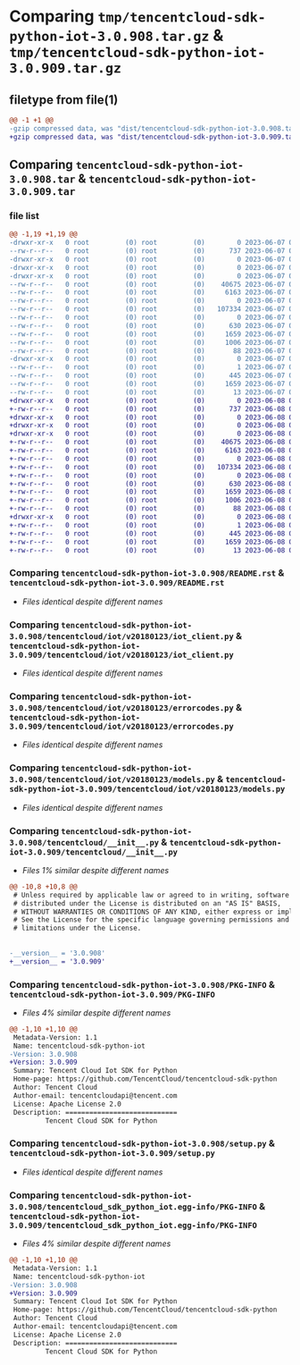 # Comparing `tmp/tencentcloud-sdk-python-iot-3.0.908.tar.gz` & `tmp/tencentcloud-sdk-python-iot-3.0.909.tar.gz`

## filetype from file(1)

```diff
@@ -1 +1 @@
-gzip compressed data, was "dist/tencentcloud-sdk-python-iot-3.0.908.tar", last modified: Wed Jun  7 00:26:31 2023, max compression
+gzip compressed data, was "dist/tencentcloud-sdk-python-iot-3.0.909.tar", last modified: Thu Jun  8 00:27:18 2023, max compression
```

## Comparing `tencentcloud-sdk-python-iot-3.0.908.tar` & `tencentcloud-sdk-python-iot-3.0.909.tar`

### file list

```diff
@@ -1,19 +1,19 @@
-drwxr-xr-x   0 root         (0) root         (0)        0 2023-06-07 00:26:31.000000 tencentcloud-sdk-python-iot-3.0.908/
--rw-r--r--   0 root         (0) root         (0)      737 2023-06-07 00:26:31.000000 tencentcloud-sdk-python-iot-3.0.908/README.rst
-drwxr-xr-x   0 root         (0) root         (0)        0 2023-06-07 00:26:31.000000 tencentcloud-sdk-python-iot-3.0.908/tencentcloud/
-drwxr-xr-x   0 root         (0) root         (0)        0 2023-06-07 00:26:31.000000 tencentcloud-sdk-python-iot-3.0.908/tencentcloud/iot/
-drwxr-xr-x   0 root         (0) root         (0)        0 2023-06-07 00:26:31.000000 tencentcloud-sdk-python-iot-3.0.908/tencentcloud/iot/v20180123/
--rw-r--r--   0 root         (0) root         (0)    40675 2023-06-07 00:26:31.000000 tencentcloud-sdk-python-iot-3.0.908/tencentcloud/iot/v20180123/iot_client.py
--rw-r--r--   0 root         (0) root         (0)     6163 2023-06-07 00:26:31.000000 tencentcloud-sdk-python-iot-3.0.908/tencentcloud/iot/v20180123/errorcodes.py
--rw-r--r--   0 root         (0) root         (0)        0 2023-06-07 00:26:31.000000 tencentcloud-sdk-python-iot-3.0.908/tencentcloud/iot/v20180123/__init__.py
--rw-r--r--   0 root         (0) root         (0)   107334 2023-06-07 00:26:31.000000 tencentcloud-sdk-python-iot-3.0.908/tencentcloud/iot/v20180123/models.py
--rw-r--r--   0 root         (0) root         (0)        0 2023-06-07 00:26:31.000000 tencentcloud-sdk-python-iot-3.0.908/tencentcloud/iot/__init__.py
--rw-r--r--   0 root         (0) root         (0)      630 2023-06-07 00:26:31.000000 tencentcloud-sdk-python-iot-3.0.908/tencentcloud/__init__.py
--rw-r--r--   0 root         (0) root         (0)     1659 2023-06-07 00:26:31.000000 tencentcloud-sdk-python-iot-3.0.908/PKG-INFO
--rw-r--r--   0 root         (0) root         (0)     1006 2023-06-07 00:26:31.000000 tencentcloud-sdk-python-iot-3.0.908/setup.py
--rw-r--r--   0 root         (0) root         (0)       88 2023-06-07 00:26:31.000000 tencentcloud-sdk-python-iot-3.0.908/setup.cfg
-drwxr-xr-x   0 root         (0) root         (0)        0 2023-06-07 00:26:31.000000 tencentcloud-sdk-python-iot-3.0.908/tencentcloud_sdk_python_iot.egg-info/
--rw-r--r--   0 root         (0) root         (0)        1 2023-06-07 00:26:31.000000 tencentcloud-sdk-python-iot-3.0.908/tencentcloud_sdk_python_iot.egg-info/dependency_links.txt
--rw-r--r--   0 root         (0) root         (0)      445 2023-06-07 00:26:31.000000 tencentcloud-sdk-python-iot-3.0.908/tencentcloud_sdk_python_iot.egg-info/SOURCES.txt
--rw-r--r--   0 root         (0) root         (0)     1659 2023-06-07 00:26:31.000000 tencentcloud-sdk-python-iot-3.0.908/tencentcloud_sdk_python_iot.egg-info/PKG-INFO
--rw-r--r--   0 root         (0) root         (0)       13 2023-06-07 00:26:31.000000 tencentcloud-sdk-python-iot-3.0.908/tencentcloud_sdk_python_iot.egg-info/top_level.txt
+drwxr-xr-x   0 root         (0) root         (0)        0 2023-06-08 00:27:18.000000 tencentcloud-sdk-python-iot-3.0.909/
+-rw-r--r--   0 root         (0) root         (0)      737 2023-06-08 00:27:18.000000 tencentcloud-sdk-python-iot-3.0.909/README.rst
+drwxr-xr-x   0 root         (0) root         (0)        0 2023-06-08 00:27:18.000000 tencentcloud-sdk-python-iot-3.0.909/tencentcloud/
+drwxr-xr-x   0 root         (0) root         (0)        0 2023-06-08 00:27:18.000000 tencentcloud-sdk-python-iot-3.0.909/tencentcloud/iot/
+drwxr-xr-x   0 root         (0) root         (0)        0 2023-06-08 00:27:18.000000 tencentcloud-sdk-python-iot-3.0.909/tencentcloud/iot/v20180123/
+-rw-r--r--   0 root         (0) root         (0)    40675 2023-06-08 00:27:18.000000 tencentcloud-sdk-python-iot-3.0.909/tencentcloud/iot/v20180123/iot_client.py
+-rw-r--r--   0 root         (0) root         (0)     6163 2023-06-08 00:27:18.000000 tencentcloud-sdk-python-iot-3.0.909/tencentcloud/iot/v20180123/errorcodes.py
+-rw-r--r--   0 root         (0) root         (0)        0 2023-06-08 00:27:18.000000 tencentcloud-sdk-python-iot-3.0.909/tencentcloud/iot/v20180123/__init__.py
+-rw-r--r--   0 root         (0) root         (0)   107334 2023-06-08 00:27:18.000000 tencentcloud-sdk-python-iot-3.0.909/tencentcloud/iot/v20180123/models.py
+-rw-r--r--   0 root         (0) root         (0)        0 2023-06-08 00:27:18.000000 tencentcloud-sdk-python-iot-3.0.909/tencentcloud/iot/__init__.py
+-rw-r--r--   0 root         (0) root         (0)      630 2023-06-08 00:27:18.000000 tencentcloud-sdk-python-iot-3.0.909/tencentcloud/__init__.py
+-rw-r--r--   0 root         (0) root         (0)     1659 2023-06-08 00:27:18.000000 tencentcloud-sdk-python-iot-3.0.909/PKG-INFO
+-rw-r--r--   0 root         (0) root         (0)     1006 2023-06-08 00:27:18.000000 tencentcloud-sdk-python-iot-3.0.909/setup.py
+-rw-r--r--   0 root         (0) root         (0)       88 2023-06-08 00:27:18.000000 tencentcloud-sdk-python-iot-3.0.909/setup.cfg
+drwxr-xr-x   0 root         (0) root         (0)        0 2023-06-08 00:27:18.000000 tencentcloud-sdk-python-iot-3.0.909/tencentcloud_sdk_python_iot.egg-info/
+-rw-r--r--   0 root         (0) root         (0)        1 2023-06-08 00:27:18.000000 tencentcloud-sdk-python-iot-3.0.909/tencentcloud_sdk_python_iot.egg-info/dependency_links.txt
+-rw-r--r--   0 root         (0) root         (0)      445 2023-06-08 00:27:18.000000 tencentcloud-sdk-python-iot-3.0.909/tencentcloud_sdk_python_iot.egg-info/SOURCES.txt
+-rw-r--r--   0 root         (0) root         (0)     1659 2023-06-08 00:27:18.000000 tencentcloud-sdk-python-iot-3.0.909/tencentcloud_sdk_python_iot.egg-info/PKG-INFO
+-rw-r--r--   0 root         (0) root         (0)       13 2023-06-08 00:27:18.000000 tencentcloud-sdk-python-iot-3.0.909/tencentcloud_sdk_python_iot.egg-info/top_level.txt
```

### Comparing `tencentcloud-sdk-python-iot-3.0.908/README.rst` & `tencentcloud-sdk-python-iot-3.0.909/README.rst`

 * *Files identical despite different names*

### Comparing `tencentcloud-sdk-python-iot-3.0.908/tencentcloud/iot/v20180123/iot_client.py` & `tencentcloud-sdk-python-iot-3.0.909/tencentcloud/iot/v20180123/iot_client.py`

 * *Files identical despite different names*

### Comparing `tencentcloud-sdk-python-iot-3.0.908/tencentcloud/iot/v20180123/errorcodes.py` & `tencentcloud-sdk-python-iot-3.0.909/tencentcloud/iot/v20180123/errorcodes.py`

 * *Files identical despite different names*

### Comparing `tencentcloud-sdk-python-iot-3.0.908/tencentcloud/iot/v20180123/models.py` & `tencentcloud-sdk-python-iot-3.0.909/tencentcloud/iot/v20180123/models.py`

 * *Files identical despite different names*

### Comparing `tencentcloud-sdk-python-iot-3.0.908/tencentcloud/__init__.py` & `tencentcloud-sdk-python-iot-3.0.909/tencentcloud/__init__.py`

 * *Files 1% similar despite different names*

```diff
@@ -10,8 +10,8 @@
 # Unless required by applicable law or agreed to in writing, software
 # distributed under the License is distributed on an "AS IS" BASIS,
 # WITHOUT WARRANTIES OR CONDITIONS OF ANY KIND, either express or implied.
 # See the License for the specific language governing permissions and
 # limitations under the License.
 
 
-__version__ = '3.0.908'
+__version__ = '3.0.909'
```

### Comparing `tencentcloud-sdk-python-iot-3.0.908/PKG-INFO` & `tencentcloud-sdk-python-iot-3.0.909/PKG-INFO`

 * *Files 4% similar despite different names*

```diff
@@ -1,10 +1,10 @@
 Metadata-Version: 1.1
 Name: tencentcloud-sdk-python-iot
-Version: 3.0.908
+Version: 3.0.909
 Summary: Tencent Cloud Iot SDK for Python
 Home-page: https://github.com/TencentCloud/tencentcloud-sdk-python
 Author: Tencent Cloud
 Author-email: tencentcloudapi@tencent.com
 License: Apache License 2.0
 Description: ============================
         Tencent Cloud SDK for Python
```

### Comparing `tencentcloud-sdk-python-iot-3.0.908/setup.py` & `tencentcloud-sdk-python-iot-3.0.909/setup.py`

 * *Files identical despite different names*

### Comparing `tencentcloud-sdk-python-iot-3.0.908/tencentcloud_sdk_python_iot.egg-info/PKG-INFO` & `tencentcloud-sdk-python-iot-3.0.909/tencentcloud_sdk_python_iot.egg-info/PKG-INFO`

 * *Files 4% similar despite different names*

```diff
@@ -1,10 +1,10 @@
 Metadata-Version: 1.1
 Name: tencentcloud-sdk-python-iot
-Version: 3.0.908
+Version: 3.0.909
 Summary: Tencent Cloud Iot SDK for Python
 Home-page: https://github.com/TencentCloud/tencentcloud-sdk-python
 Author: Tencent Cloud
 Author-email: tencentcloudapi@tencent.com
 License: Apache License 2.0
 Description: ============================
         Tencent Cloud SDK for Python
```

